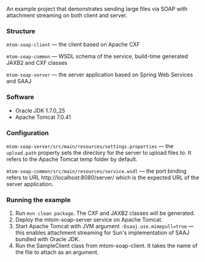 An example project that demonstrates sending large files via SOAP with attachment streaming on both client and server.

### Structure

`mtom-soap-client` — the client based on Apache CXF

`mtom-soap-common` — WSDL schema of the service, build-time generated JAXB2 and CXF classes

`mtom-soap-server` — the server application based on Spring Web Services and SAAJ

### Software

* Oracle JDK 1.7.0_25
* Apache Tomcat 7.0.41

### Configuration

`mtom-soap-server/src/main/resources/settings.properties` — the `upload.path` property sets the directory for the server to upload files to. It refers to the Apache Tomcat temp folder by default.

`mtom-soap-common/src/main/resources/service.wsdl` — the port binding refers to URL http://localhost:8080/server/ which is the expected URL of the server application.

### Running the example

1. Run `mvn clean package`. The CXF and JAXB2 classes will be generated.
2. Deploy the mtom-soap-server service on Apache Tomcat.
3. Start Apache Tomcat with JVM argument `-Dsaaj.use.mimepull=true` — this enables attachment streaming for Sun's implementation of SAAJ bundled with Oracle JDK.
4. Run the SampleClient class from mtom-soap-client. It takes the name of the file to attach as an argument.

